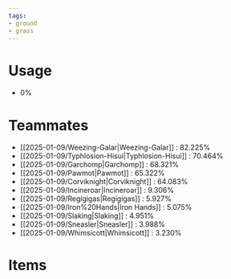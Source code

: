 ```yaml
---
tags:
- ground
- grass
---
```

# Usage
- 0%
# Teammates
- [[2025-01-09/Weezing-Galar|Weezing-Galar]] : 82.225%
- [[2025-01-09/Typhlosion-Hisui|Typhlosion-Hisui]] : 70.464%
- [[2025-01-09/Garchomp|Garchomp]] : 68.321%
- [[2025-01-09/Pawmot|Pawmot]] : 65.322%
- [[2025-01-09/Corviknight|Corviknight]] : 64.083%
- [[2025-01-09/Incineroar|Incineroar]] : 9.306%
- [[2025-01-09/Regigigas|Regigigas]] : 5.927%
- [[2025-01-09/Iron%20Hands|Iron Hands]] : 5.075%
- [[2025-01-09/Slaking|Slaking]] : 4.951%
- [[2025-01-09/Sneasler|Sneasler]] : 3.988%
- [[2025-01-09/Whimsicott|Whimsicott]] : 3.230%
# Items